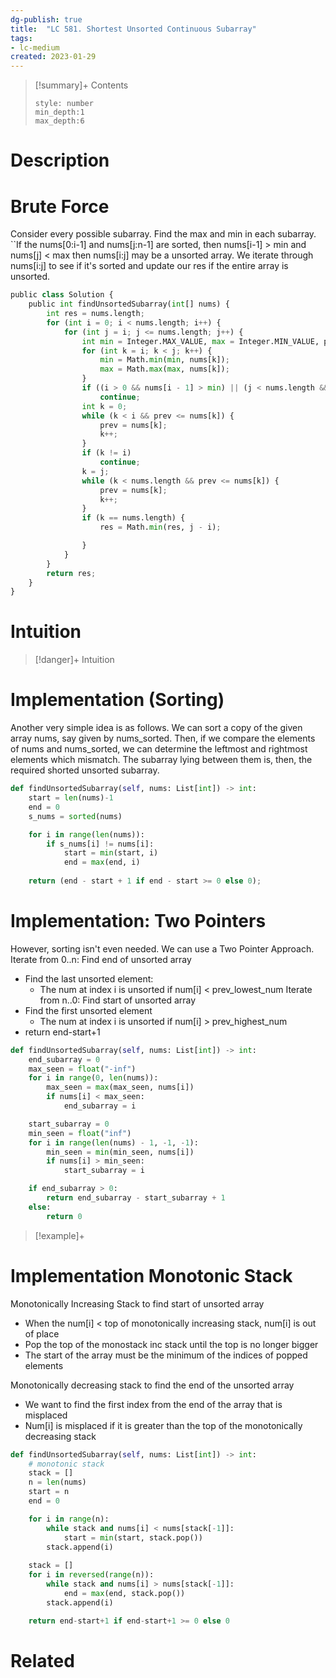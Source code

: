 ```yaml
---
dg-publish: true
title:  "LC 581. Shortest Unsorted Continuous Subarray"
tags:
- lc-medium
created: 2023-01-29
---
```


>[!summary]+ Contents
>```toc
>style: number
>min_depth:1
>max_depth:6
>```

# Description

# Brute Force
Consider every possible subarray.
Find the max and min in each subarray. ``If the nums[0:i-1] and nums[j:n-1] are sorted, then nums[i-1] > min and nums[j] < max then nums[i:j] may be a unsorted array. We iterate through nums[i:j] to see if it's sorted and update our res if the entire array is unsorted.
```python
public class Solution {
    public int findUnsortedSubarray(int[] nums) {
        int res = nums.length;
        for (int i = 0; i < nums.length; i++) {
            for (int j = i; j <= nums.length; j++) {
                int min = Integer.MAX_VALUE, max = Integer.MIN_VALUE, prev = Integer.MIN_VALUE;
                for (int k = i; k < j; k++) {
                    min = Math.min(min, nums[k]);
                    max = Math.max(max, nums[k]);
                }
                if ((i > 0 && nums[i - 1] > min) || (j < nums.length && nums[j] < max))
                    continue;
                int k = 0;
                while (k < i && prev <= nums[k]) {
                    prev = nums[k];
                    k++;
                }
                if (k != i)
                    continue;
                k = j;
                while (k < nums.length && prev <= nums[k]) {
                    prev = nums[k];
                    k++;
                }
                if (k == nums.length) {
                    res = Math.min(res, j - i);

                }
            }
        }
        return res;
    }
}
```

# Intuition

>[!danger]+ Intuition

# Implementation (Sorting)
Another very simple idea is as follows. We can sort a copy of the given array nums, say given by nums_sorted. Then, if we compare the elements of nums and nums_sorted, we can determine the leftmost and rightmost elements which mismatch. The subarray lying between them is, then, the required shorted unsorted subarray.
```python
def findUnsortedSubarray(self, nums: List[int]) -> int:
	start = len(nums)-1
	end = 0
	s_nums = sorted(nums)

	for i in range(len(nums)):
		if s_nums[i] != nums[i]:
			start = min(start, i)
			end = max(end, i)
			
	return (end - start + 1 if end - start >= 0 else 0);
```

# Implementation: Two Pointers
However, sorting isn't even needed. We can use a Two Pointer Approach.
Iterate from 0..n: Find end of unsorted array
- Find the last unsorted element: 
	- The num at index i is unsorted if num[i] < prev_lowest_num
Iterate from n..0: Find start of unsorted array
- Find the first unsorted element
	- The num at index i is unsorted if num[i] > prev_highest_num
- return end-start+1

```python
def findUnsortedSubarray(self, nums: List[int]) -> int:
    end_subarray = 0
    max_seen = float("-inf")
    for i in range(0, len(nums)):
        max_seen = max(max_seen, nums[i])
        if nums[i] < max_seen:
            end_subarray = i

    start_subarray = 0 
    min_seen = float("inf")
    for i in range(len(nums) - 1, -1, -1):
        min_seen = min(min_seen, nums[i])
        if nums[i] > min_seen:
            start_subarray = i

    if end_subarray > 0:
        return end_subarray - start_subarray + 1
    else:
        return 0
```

>[!example]+ 

# Implementation Monotonic Stack
Monotonically Increasing Stack to find start of unsorted array
- When the num[i] < top  of monotonically increasing stack, num[i] is out of place
- Pop the top of the monostack inc stack until the top is no longer bigger
- The start of the array must be the minimum of the indices of popped elements

Monotonically decreasing stack to find the end of the unsorted array
- We want to find the first index from the end of the array that is misplaced
- Num[i] is misplaced if it is greater than the top of the monotonically decreasing stack

```python
def findUnsortedSubarray(self, nums: List[int]) -> int:
	# monotonic stack
	stack = []
	n = len(nums)
	start = n
	end = 0

	for i in range(n):
		while stack and nums[i] < nums[stack[-1]]:
			start = min(start, stack.pop())
		stack.append(i)
	
	stack = []
	for i in reversed(range(n)):
		while stack and nums[i] > nums[stack[-1]]:
			end = max(end, stack.pop())
		stack.append(i)

	return end-start+1 if end-start+1 >= 0 else 0

```
# Related
